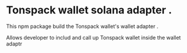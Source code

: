 # Tonspack wallet solana adapter . 

This npm package build the Tonspack wallet's wallet adapter .

Allows developer to includ and call up Tonspack wallet inside the wallet adaptr